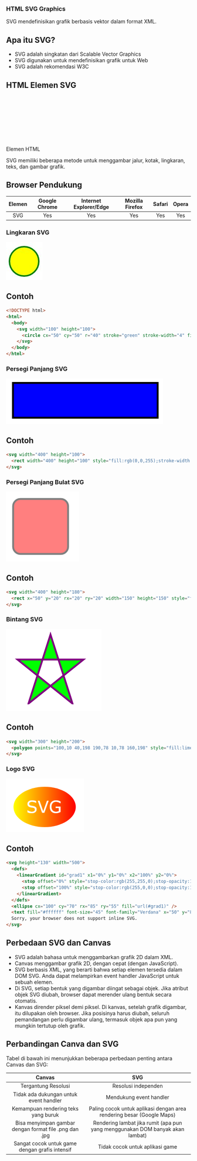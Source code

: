 ### HTML SVG Graphics

SVG mendefinisikan grafik berbasis vektor dalam format XML.

## Apa itu SVG?

- SVG adalah singkatan dari Scalable Vector Graphics
- SVG digunakan untuk mendefinisikan grafik untuk Web
- SVG adalah rekomendasi W3C

## HTML Elemen SVG

Elemen HTML <svg> adalah container untuk grafik SVG.

SVG memiliki beberapa metode untuk menggambar jalur, kotak, lingkaran, teks, dan gambar grafik.

## Browser Pendukung

| Elemen | Google Chrome | Internet Explorer/Edge | Mozilla Firefox | Safari | Opera |
| :----: | :-----------: | :--------------------: | :-------------: | :----: | :---: |
|  SVG   |      Yes      |          Yes           |       Yes       |  Yes   |  Yes  |

### Lingkaran SVG

![Lingkaran](./LingkaranSVG.png)

## Contoh

```html
<!DOCTYPE html>
<html>
  <body>
    <svg width="100" height="100">
      <circle cx="50" cy="50" r="40" stroke="green" stroke-width="4" fill="yellow" />
    </svg>
  </body>
</html>
```

### Persegi Panjang SVG

![Persegi](./PersegiPanjangSVG.png)

## Contoh

```html
<svg width="400" height="100">
  <rect width="400" height="100" style="fill:rgb(0,0,255);stroke-width:10;stroke:rgb(0,0,0)" />
</svg>
```

### Persegi Panjang Bulat SVG

![Persegi](./PersegiPanjangBulatSVG.png)

## Contoh

```html
<svg width="400" height="180">
  <rect x="50" y="20" rx="20" ry="20" width="150" height="150" style="fill:red;stroke:black;stroke-width:5;opacity:0.5" />
</svg>
```

### Bintang SVG

![Bintang](./BintangSVG.png)

## Contoh

```html
<svg width="300" height="200">
  <polygon points="100,10 40,198 190,78 10,78 160,198" style="fill:lime;stroke:purple;stroke-width:5;fill-rule:evenodd;" />
</svg>
```

### Logo SVG

![Bintang](./LogoSVG.png)

## Contoh

```html
<svg height="130" width="500">
  <defs>
    <linearGradient id="grad1" x1="0%" y1="0%" x2="100%" y2="0%">
      <stop offset="0%" style="stop-color:rgb(255,255,0);stop-opacity:1" />
      <stop offset="100%" style="stop-color:rgb(255,0,0);stop-opacity:1" />
    </linearGradient>
  </defs>
  <ellipse cx="100" cy="70" rx="85" ry="55" fill="url(#grad1)" />
  <text fill="#ffffff" font-size="45" font-family="Verdana" x="50" y="86">SVG</text>
  Sorry, your browser does not support inline SVG.
</svg>
```

## Perbedaan SVG dan Canvas

- SVG adalah bahasa untuk menggambarkan grafik 2D dalam XML.
- Canvas menggambar grafik 2D, dengan cepat (dengan JavaScript).
- SVG berbasis XML, yang berarti bahwa setiap elemen tersedia dalam DOM SVG. Anda dapat melampirkan event handler JavaScript untuk sebuah elemen.
- Di SVG, setiap bentuk yang digambar diingat sebagai objek. Jika atribut objek SVG diubah, browser dapat merender ulang bentuk secara otomatis.
- Kanvas dirender piksel demi piksel. Di kanvas, setelah grafik digambar, itu dilupakan oleh browser. Jika posisinya harus diubah, seluruh pemandangan perlu digambar ulang, termasuk objek apa pun yang mungkin tertutup oleh grafik.

## Perbandingan Canva dan SVG

Tabel di bawah ini menunjukkan beberapa perbedaan penting antara Canvas dan SVG:

|                         Canvas                         |                                      SVG                                      |
| :----------------------------------------------------: | :---------------------------------------------------------------------------: |
|                  Tergantung Resolusi                   |                              Resolusi independen                              |
|         Tidak ada dukungan untuk event handler         |                            Mendukung event handler                            |
|          Kemampuan rendering teks yang buruk           |     Paling cocok untuk aplikasi dengan area rendering besar (Google Maps)     |
| Bisa menyimpan gambar dengan format file .png dan .jpg | Rendering lambat jika rumit (apa pun yang menggunakan DOM banyak akan lambat) |
|     Sangat cocok untuk game dengan grafis intensif     |                        Tidak cocok untuk aplikasi game                        |

